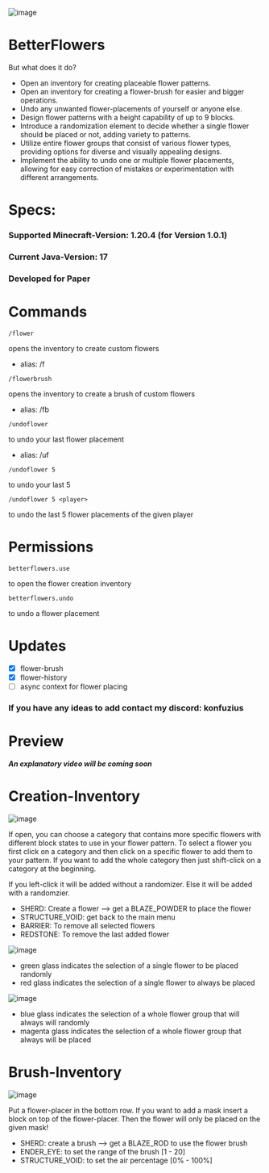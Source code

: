 ![image](https://github.com/raphael-goetz/betterflowers/assets/52959657/893f35be-8793-4a8a-bf0c-bbaacce80a62)

# BetterFlowers
But what does it do?

- Open an inventory for creating placeable flower patterns.
- Open an inventory for creating a flower-brush for easier and bigger operations.
- Undo any unwanted flower-placements of yourself or anyone else.
- Design flower patterns with a height capability of up to 9 blocks.
- Introduce a randomization element to decide whether a single flower should be placed or not, adding variety to patterns.
- Utilize entire flower groups that consist of various flower types, providing options for diverse and visually appealing designs.
- Implement the ability to undo one or multiple flower placements, allowing for easy correction of mistakes or experimentation with different arrangements.

# Specs:

### Supported Minecraft-Version: 1.20.4 (for Version 1.0.1)
### Current Java-Version: 17
### Developed for Paper

# Commands
```
/flower
```
opens the inventory to create custom flowers
+ alias: /f

```
/flowerbrush
```

opens the inventory to create a brush of custom flowers
 - alias: /fb

```
/undoflower
```
to undo your last flower placement
 - alias: /uf
```
/undoflower 5
```
to undo your last 5 
```
/undoflower 5 <player>
```
to undo the last 5 flower placements of the given player

# Permissions
```
betterflowers.use
```
to open the flower creation inventory

```
betterflowers.undo
```
to undo a flower placement

# Updates
- [X] flower-brush 
- [X] flower-history
- [ ] async context for flower placing 
### If you have any ideas to add contact my discord: konfuzius
# Preview

***An explanatory video will be coming soon***

# Creation-Inventory
![image](https://github.com/raphael-goetz/betterflowers/assets/52959657/d77f539a-c078-44f8-8353-5a924869374e)

If open, you can choose a category that contains more specific flowers with different block states to use in your flower pattern. To select a flower you first click on a category and then click on a specific flower to add them to your pattern. If you want to add the whole category then just shift-click on a category at the beginning.

If you left-click it will be added without a randomizer. Else it will be added with a randomzier.

 - SHERD: Create a flower --> get a BLAZE_POWDER to place the flower
 - STRUCTURE_VOID: get back to the main menu
 - BARRIER: To remove all selected flowers
 - REDSTONE: To remove the last added flower

![image](https://github.com/raphael-goetz/betterflowers/assets/52959657/25dce0b8-8ec0-468d-8b64-0b7d2d986e1c)
 - green glass indicates the selection of a single flower to be placed randomly
 - red glass indicates the selection of a single flower to always be placed

![image](https://github.com/raphael-goetz/betterflowers/assets/52959657/9b8b5a56-b4e6-46e8-b88e-902e0dcea8c0)
 - blue glass indicates the selection of a whole flower group that will always will randomly
 - magenta glass indicates the selection of a whole flower group that always will be placed

# Brush-Inventory

![image](https://github.com/raphael-goetz/betterflowers/assets/52959657/77a44134-2601-4bc0-9723-2b5410dcbf7f)

Put a flower-placer in the bottom row. If you want to add a mask insert a block on top of the flower-placer. 
Then the flower will only be placed on the given mask!
 - SHERD: create a brush --> get a BLAZE_ROD to use the flower brush
 - ENDER_EYE: to set the range of the brush [1 - 20]
 - STRUCTURE_VOID: to set the air percentage [0% - 100%]
